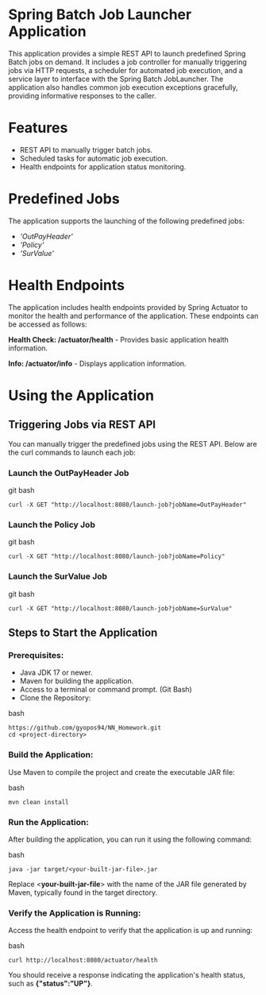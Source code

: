 # Spring Batch Job Launcher Application

This application provides a simple REST API to launch predefined Spring Batch jobs on demand. It includes a job controller for manually triggering jobs via HTTP requests, a scheduler for automated job execution, and a service layer to interface with the Spring Batch JobLauncher. The application also handles common job execution exceptions gracefully, providing informative responses to the caller.

# Features

* REST API to manually trigger batch jobs. 
* Scheduled tasks for automatic job execution. 
* Health endpoints for application status monitoring.

# Predefined Jobs

The application supports the launching of the following predefined jobs:

* _'OutPayHeader'_ 
* _'Policy'_
* _'SurValue'_

# Health Endpoints

The application includes health endpoints provided by Spring Actuator to monitor the health and performance of the application. These endpoints can be accessed as follows:

**Health Check: /actuator/health** - Provides basic application health information. 

**Info: /actuator/info** - Displays application information.

# Using the Application

## Triggering Jobs via REST API

You can manually trigger the predefined jobs using the REST API. Below are the curl commands to launch each job:

### Launch the OutPayHeader Job

git bash
```console
curl -X GET "http://localhost:8080/launch-job?jobName=OutPayHeader"
```

### Launch the Policy Job

git bash
```console
curl -X GET "http://localhost:8080/launch-job?jobName=Policy"
```

### Launch the SurValue Job

git bash
```console
curl -X GET "http://localhost:8080/launch-job?jobName=SurValue"
```


## Steps to Start the Application

### Prerequisites:

* Java JDK 17 or newer. 
* Maven for building the application. 
* Access to a terminal or command prompt. (Git Bash)
* Clone the Repository:

bash
```console
https://github.com/gyopos94/NN_Homework.git
cd <project-directory>
```
### Build the Application:

Use Maven to compile the project and create the executable JAR file:

bash
```console
mvn clean install
```

### Run the Application:

After building the application, you can run it using the following command:

bash
```console
java -jar target/<your-built-jar-file>.jar
```
Replace <**your-built-jar-file**> with the name of the JAR file generated by Maven, typically found in the target directory.

### Verify the Application is Running:

Access the health endpoint to verify that the application is up and running:

bash
```console
curl http://localhost:8080/actuator/health
```
You should receive a response indicating the application's health status, such as **{"status":"UP"}**.
